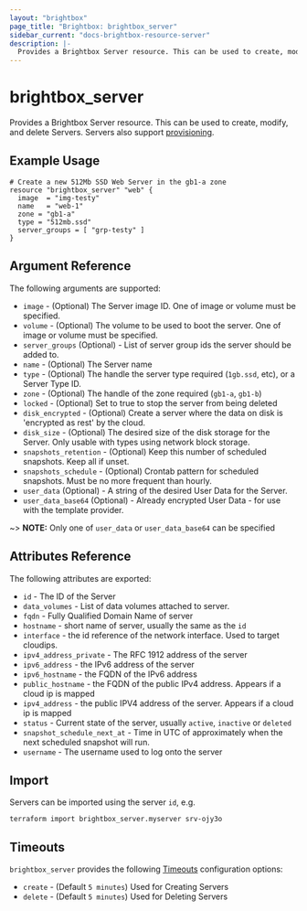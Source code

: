 ```yaml
---
layout: "brightbox"
page_title: "Brightbox: brightbox_server"
sidebar_current: "docs-brightbox-resource-server"
description: |-
  Provides a Brightbox Server resource. This can be used to create, modify, and delete Servers. Servers also support provisioning.
---
```


# brightbox\_server

Provides a Brightbox Server resource. This can be used to create,
modify, and delete Servers. Servers also support
[provisioning](/docs/provisioners/index.html).

## Example Usage

```hcl
# Create a new 512Mb SSD Web Server in the gb1-a zone
resource "brightbox_server" "web" {
  image  = "img-testy"
  name   = "web-1"
  zone = "gb1-a"
  type = "512mb.ssd"
  server_groups = [ "grp-testy" ]
}
```

## Argument Reference

The following arguments are supported:

* `image` - (Optional) The Server image ID. One of image or volume must be specified.
* `volume` - (Optional) The volume to be used to boot the server. One of image or volume must be specified.
* `server_groups` (Optional) - List of server group ids the server should be added to.
* `name` - (Optional) The Server name
* `type` - (Optional) The handle the server type required (`1gb.ssd`, etc), or a Server Type ID. 
* `zone` - (Optional) The handle of the zone required (`gb1-a`, `gb1-b`)
* `locked` - (Optional) Set to true to stop the server from being deleted
* `disk_encrypted` - (Optional) Create a server where the data on disk is
'encrypted as rest' by the cloud.
* `disk_size` - (Optional) The desired size of the disk storage for the
Server. Only usable with types using network block storage.
* `snapshots_retention` - (Optional) Keep this number of scheduled
snapshots. Keep all if unset.
* `snapshots_schedule` - (Optional) Crontab pattern for scheduled
snapshots. Must be no more frequent than hourly.
* `user_data` (Optional) - A string of the desired User Data for the Server.
* `user_data_base64` (Optional) - Already encrypted User Data - for use
with the template provider.

~> **NOTE:** Only one of `user_data` or `user_data_base64` can be specified

## Attributes Reference

The following attributes are exported:

* `id` - The ID of the Server
* `data_volumes` - List of data volumes attached to server.
* `fqdn` - Fully Qualified Domain Name of server
* `hostname` - short name of server, usually the same as the `id`
* `interface` - the id reference of the network interface. Used to target cloudips.
* `ipv4_address_private` - The RFC 1912 address of the server
* `ipv6_address` - the IPv6 address of the server
* `ipv6_hostname` - the FQDN of the IPv6 address
* `public_hostname` - the FQDN of the public IPv4 address. Appears if a cloud ip is mapped
* `ipv4_address` - the public IPV4 address of the server. Appears if a cloud ip is mapped
* `status` - Current state of the server, usually `active`, `inactive`
or `deleted`
* `snapshot_schedule_next_at` - Time in UTC of approximately when the next scheduled snapshot will run.
* `username` - The username used to log onto the server

## Import

Servers can be imported using the server `id`, e.g.

```
terraform import brightbox_server.myserver srv-ojy3o
```

<a id="timeouts"></a>
## Timeouts

`brightbox_server` provides the following
[Timeouts](/docs/configuration/resources.html#timeouts) configuration options:

- `create` - (Default `5 minutes`) Used for Creating Servers
- `delete` - (Default `5 minutes`) Used for Deleting Servers
